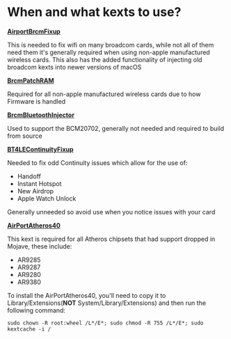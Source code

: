 # When and what kexts to use?

**[AirportBrcmFixup](https://github.com/acidanthera/AirportBrcmFixup)**

This is needed to fix wifi on many broadcom cards, while not all of them need them it's generally required when using non-apple manufactured wireless cards. This also has the added functionality of injecting old broadcom kexts into newer versions of macOS

**[BrcmPatchRAM](https://github.com/RehabMan/OS-X-BrcmPatchRAM)**

Required for all non-apple manufactured wireless cards due to how Firmware is handled


**[BrcmBluetoothInjector](https://github.com/RehabMan/OS-X-BrcmPatchRAM)**

Used to support the BCM20702, generally not needed and required to build from source

**[BT4LEContinuityFixup](https://github.com/acidanthera/BT4LEContinuityFixup)**

Needed to fix odd Continuity issues which allow for the use of:
* Handoff
* Instant Hotspot
* New Airdrop
* Apple Watch Unlock

Generally unneeded so avoid use when you notice issues with your card

**[AirPortAtheros40](https://github.com/khronokernel/Wifi-Buyers-Guide/blob/master/AirPortAtheros40.kext.zip)**

This kext is required for all Atheros chipsets that had support dropped in Mojave, these include:
* AR9285
* AR9287
* AR9280
* AR9380

To install the AirPortAtheros40, you'll need to copy it to Library/Extensions(**NOT** System/Library/Extensions) and then run the following command:
```
sudo chown -R root:wheel /L*/E*; sudo chmod -R 755 /L*/E*; sudo kextcache -i /
```




